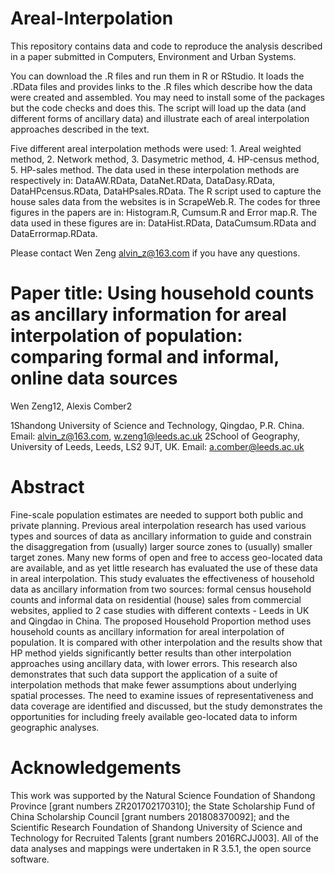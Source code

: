 # Areal-Interpolation

This repository contains data and code to reproduce the analysis described in a paper submitted in Computers, Environment and Urban Systems.

You can download the .R files and run them in R or RStudio. It loads the .RData files and provides links to the .R files which describe how the data were created and assembled. You may need to install some of the packages but the code checks and does this. The script will load up the data (and different forms of ancillary data) and illustrate each of areal interpolation approaches described in the text.

Five different areal interpolation methods were used: 1. Areal weighted method, 2. Network method, 3. Dasymetric method, 	4. HP-census method, 5. HP-sales method. The data used in these interpolation methods are respectively in: DataAW.RData, DataNet.RData, DataDasy.RData, DataHPcensus.RData, DataHPsales.RData. The R script used to capture the house sales data from the websites is in ScrapeWeb.R. The codes for three figures in the papers are in: Histogram.R, Cumsum.R and Error map.R. The data used in these figures are in: DataHist.RData, DataCumsum.RData and DataErrormap.RData. 

Please contact Wen Zeng alvin_z@163.com if you have any questions.

# Paper title: Using household counts as ancillary information for areal interpolation of population: comparing formal and informal, online data sources

Wen Zeng12, Alexis Comber2

1Shandong University of Science and Technology, Qingdao, P.R. China. Email: alvin_z@163.com, w.zeng1@leeds.ac.uk
2School of Geography, University of Leeds, Leeds, LS2 9JT, UK. Email: a.comber@leeds.ac.uk

# Abstract

Fine-scale population estimates are needed to support both public and private planning. Previous areal interpolation research has used various types and sources of data as ancillary information to guide and constrain the disaggregation from (usually) larger source zones to (usually) smaller target zones. Many new forms of open and free to access geo-located data are available, and as yet little research has evaluated the use of these data in areal interpolation. This study evaluates the effectiveness of household data as ancillary information from two sources: formal census household counts and informal data on residential (house) sales from commercial websites, applied to 2 case studies with different contexts - Leeds in UK and Qingdao in China. The proposed Household Proportion method uses household counts as ancillary information for areal interpolation of population. It is compared with other interpolation and the results show that HP method yields significantly better results than other interpolation approaches using ancillary data, with lower errors. This research also demonstrates that such data support the application of a suite of interpolation methods that make fewer assumptions about underlying spatial processes. The need to examine issues of representativeness and data coverage are identified and discussed, but the study demonstrates the opportunities for including freely available geo-located data to inform geographic analyses.

# Acknowledgements

This work was supported by the Natural Science Foundation of Shandong Province [grant numbers ZR201702170310]; the State Scholarship Fund of China Scholarship Council [grant numbers 201808370092]; and the Scientific Research Foundation of Shandong University of Science and Technology for Recruited Talents [grant numbers 2016RCJJ003]. All of the data analyses and mappings were undertaken in R 3.5.1, the open source software.


